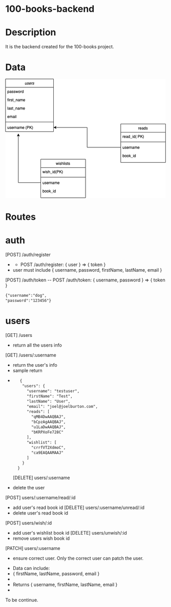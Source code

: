 # 100-books-backend

# Description

It is the backend created for the 100-books project.

# Data

![data schema](./images/100books.png)

# Routes

# auth

[POST] /auth/register

- - POST /auth/register: { user } => { token }
- user must include { username, password, firstName, lastName, email }

[POST] /auth/token
-- POST /auth/token: { username, password } => { token }

```
{"username":"dog",
"password":"123456"}
```

# users

[GET] /users

- return all the users info

[GET] /users/:username

- return the user's info
- sample return

* ```
     {
      "users": {
        "username": "testuser",
        "firstName": "Test",
        "lastName": "User",
        "email": "joel@joelburton.com",
        "reads": [
          "qMB4DwAAQBAJ",
          "bCpzAgAAQBAJ",
          "u1LaDwAAQBAJ",
          "bKRPXoFe728C"
        ],
        "wishlist": [
          "crrfVT2XdmoC",
          "ca9EAQAAMAAJ"
        ]
      }
    }
  ```
  [DELETE] users/:username

- delete the user

[POST] users/:username/read/:id

- add user's read book id
  [DELETE] users/:username/unread/:id
- delete user's read book id

[POST] users/wish/:id

- add user's wishlist book id
  [DELETE] users/unwish/:id
- remove users wish book id

[PATCH] users/:username

- ensure correct user. Only the correct user can patch the user.

* Data can include:
* { firstName, lastName, password, email }
*
* Returns { username, firstName, lastName, email }
*

To be continue.
